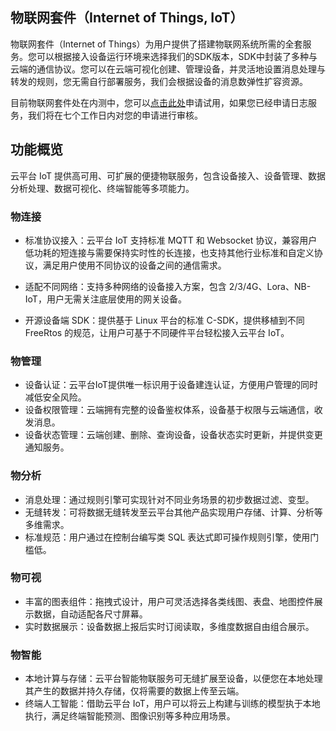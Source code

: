 ## 物联网套件（Internet of Things, IoT）

物联网套件（Internet of Things）为用户提供了搭建物联网系统所需的全套服务。您可以根据接入设备运行环境来选择我们的SDK版本，SDK中封装了多种与云端的通信协议。您可以在云端可视化创建、管理设备，并灵活地设置消息处理与转发的规则，您无需自行部署服务，我们会根据设备的消息数弹性扩容资源。

目前物联网套件处在内测中，您可以[点击此处](/act/apply/IoT_beta)申请试用，如果您已经申请日志服务，我们将在七个工作日内对您的申请进行审核。

## 功能概览

云平台 IoT 提供高可用、可扩展的便捷物联服务，包含设备接入、设备管理、数据分析处理、数据可视化、终端智能等多项能力。

### 物连接

- 标准协议接入：云平台 IoT 支持标准 MQTT 和 Websocket 协议，兼容用户低功耗的短连接与需要保持实时性的长连接，也支持其他行业标准和自定义协议，满足用户使用不同协议的设备之间的通信需求。

- 适配不同网络：支持多种网络的设备接入方案，包含 2/3/4G、Lora、NB-IoT，用户无需关注底层使用的网关设备。

- 开源设备端 SDK：提供基于 Linux 平台的标准 C-SDK，提供移植到不同 FreeRtos 的规范，让用户可基于不同硬件平台轻松接入云平台 IoT。

### 物管理

- 设备认证：云平台IoT提供唯一标识用于设备建连认证，方便用户管理的同时减低安全风险。
- 设备权限管理：云端拥有完整的设备鉴权体系，设备基于权限与云端通信，收发消息。
- 设备状态管理：云端创建、删除、查询设备，设备状态实时更新，并提供变更通知服务。

### 物分析

- 消息处理：通过规则引擎可实现针对不同业务场景的初步数据过滤、变型。
- 无缝转发：可将数据无缝转发至云平台其他产品实现用户存储、计算、分析等多维需求。
- 标准规范：用户通过在控制台编写类 SQL 表达式即可操作规则引擎，使用门槛低。

### 物可视

- 丰富的图表组件：拖拽式设计，用户可灵活选择各类线图、表盘、地图控件展示数据，自动适配各尺寸屏幕。
- 实时数据展示：设备数据上报后实时订阅读取，多维度数据自由组合展示。

### 物智能

- 本地计算与存储：云平台智能物联服务可无缝扩展至设备，以便您在本地处理其产生的数据并持久存储，仅将需要的数据上传至云端。
- 终端人工智能：借助云平台 IoT，用户可以将云上构建与训练的模型执于本地执行，满足终端智能预测、图像识别等多种应用场景。
